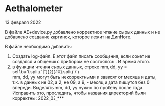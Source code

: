 # Aethalometer

13 февраля 2022

В файле AE+device.py  добавлено корректное чтение сырых данных и не добавлено создание картинок, которое лежит на ДипНоте.

В файле необходимо добавить:
1) Cоздать log-файл. В этот файл писать сообщения, если сокет не создался и общения с прибором не состоялось  . И время этого.
2) в функции чтения сырых данных, строке  mm, dd, yy = self.buff.split("|")[2][:10].split('/')  
    mm, dd, yy  могут быть некорректными и зависят от месяца и даты, т.к. в данных не 02, а 2,  не 09, а 9, - месяц и дата пишутся без 0 впереди.
    Выделять mm, dd, yy нужно по пробелу после года.    Исправить это, проследить, чтобы названия директорий были корректны:  2022_02_***
